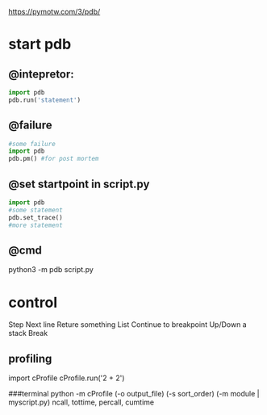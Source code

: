 https://pymotw.com/3/pdb/

# start pdb

## @intepretor:
```python
import pdb
pdb.run('statement')
```

## @failure
```python
#some failure
import pdb
pdb.pm() #for post mortem
```

## @set startpoint in script.py
```python
import pdb
#some statement
pdb.set_trace()
#more statement
```

## @cmd
python3 -m pdb script.py

# control
Step
Next line
Reture something
List
Continue to breakpoint
Up/Down a stack
Break

## profiling
import cProfile
cProfile.run('2 + 2')

###terminal
python -m cProfile (-o output_file) (-s sort_order) (-m module | myscript.py)
ncall, tottime, percall, cumtime